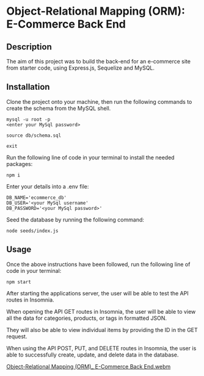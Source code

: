 # Object-Relational Mapping (ORM): E-Commerce Back End

## Description

The aim of this project was to build the back-end for an e-commerce site from starter code, using Express.js, Sequelize and MySQL.

## Installation

Clone the project onto your machine, then run the following commands to create the schema from the MySQL shell.

```
mysql -u root -p
<enter your MySql password>

source db/schema.sql

exit
```

Run the following line of code in your terminal to install the needed packages:

```
npm i
```

Enter your details into a .env file:

```
DB_NAME='ecommerce_db'
DB_USER='<your MySql username'
DB_PASSWORD='<your MySql password>'
```

Seed the database by running the following command:

```
node seeds/index.js
```

## Usage 

Once the above instructions have been followed, run the following line of code in your terminal:

```
npm start
```

After starting the applications server, the user will be able to test the API routes in Insomnia.

When opening the API GET routes in Insomnia, the user will be able to view all the data for categories, products, or tags in formatted JSON.

They will also be able to view individual items by providing the ID in the GET request.

When using the API POST, PUT, and DELETE routes in Insomnia, the user is able to successfully create, update, and delete data in the database.

[Object-Relational Mapping (ORM)_ E-Commerce Back End.webm](https://user-images.githubusercontent.com/101362057/227213792-0a6f9616-bfc1-4352-a241-0a20136df694.webm)
